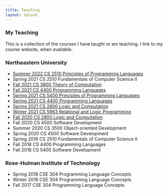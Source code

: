 ```yaml
---
title: Teaching
layout: splash
---
```


### My Teaching

This is a collection of the courses I have taught or am teaching. I
link to my course website, when available.

### Northeastern University

- [Summer 2022 CS 2510 Principles of Programming Languages](http://jasonhemann.github.io/22SU-CS4400)
- Spring 2021 CS 2510 Fundamentals of Computer Science II
- [Fall 2021 CS 3800 Theory of Computation](https://jasonhemann.github.io/21FA-CS3800/)
- [Fall 2021 CS 4400 Programming Languages](https://jasonhemann.github.io/21FA-CS4400/)
- [Spring 2021 CS 5400 Principles of Programming Languages](https://pages.github.ccs.neu.edu/jhemann/21SP-CS4400/)
- [Spring 2021 CS 4400 Programming Languages](https://pages.github.ccs.neu.edu/jhemann/21SP-CS4400/)
- [Spring 2021 CS 2800 Logic and Computation](https://pages.github.ccs.neu.edu/jhemann/21SP-CS2800/)
- [Winter 2021 CS 5963 Relational and Logic Programming](https://pages.github.ccs.neu.edu/jhemann/21SP-CS5963/)
- [Fall 2020 CS 2800 Logic and Computation](https://pages.github.ccs.neu.edu/jhemann/20FA-2800/)
- Fall 2020 CS 4500 Software Development
- Summer 2020 CS 3500 Object-oriented Development
- Spring 2020 CS 4500 Software Development
- Spring 2019 CS 2510 Fundamentals of Computer Science II
- Fall 2018 CS 4400 Programming Languages
- Fall 2018 CS 5400 Software Development

### Rose-Hulman Institute of Technology

- Spring 2018 CSE 304 Programming Language Concepts
- Winter 2018 CSE 304 Programming Language Concepts
- Fall 2017 CSE 304 Programming Language Concepts
